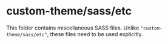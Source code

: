 # custom-theme/sass/etc

This folder contains miscellaneous SASS files. Unlike `"custom-theme/sass/etc"`, these files
need to be used explicitly.
